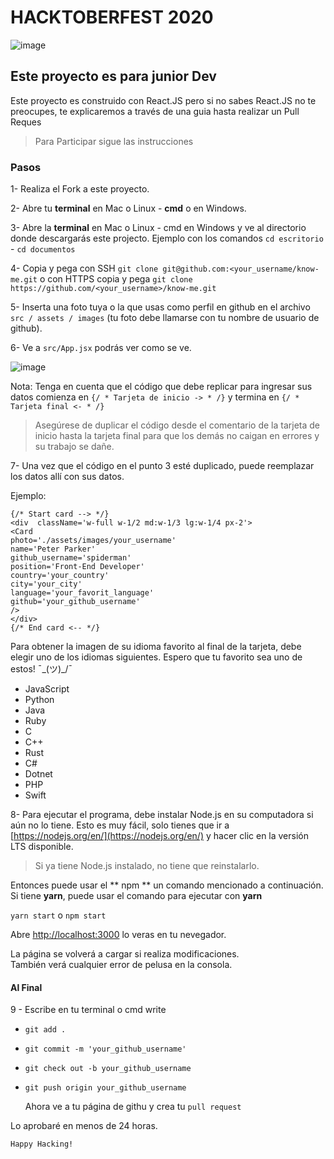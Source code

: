 # HACKTOBERFEST 2020

![image](https://res.cloudinary.com/dargjxuh5/image/upload/v1603492320/logos/HF2020_Events_640x360_Centered_k5avto.png)

## Este proyecto es para junior Dev

Este proyecto es construido con React.JS pero si no sabes React.JS no te preocupes, te explicaremos a través de una guia hasta realizar un Pull Reques

> Para Participar sigue las instrucciones

### Pasos

1- Realiza el Fork a este proyecto.

2- Abre tu **terminal** en Mac o Linux - **cmd** o en Windows.

3- Abre la **terminal** en Mac o Linux - cmd en Windows y ve al directorio donde descargarás este projecto. Ejemplo con los comandos `cd escritorio` - `cd documentos`

4- Copia y pega con SSH `git clone git@github.com:<your_username/know-me.git` o con HTTPS copia y pega `git clone https://github.com/<your_username>/know-me.git`

5- Inserta una foto tuya o la que usas como perfil en github en el archivo `src / assets / images` (tu foto debe llamarse con tu nombre de usuario de github).

6- Ve a `src/App.jsx` podrás ver como se ve.

![image](https://res.cloudinary.com/dargjxuh5/image/upload/v1603508270/logos/code_di6kku.png)

Nota: Tenga en cuenta que el código que debe replicar para ingresar sus datos comienza en `{/ * Tarjeta de inicio -> * /}` y termina en `{/ * Tarjeta final <- * /}`

> Asegúrese de duplicar el código desde el comentario de la tarjeta de inicio hasta la tarjeta final para que los demás no caigan en errores y su trabajo se dañe.

7- Una vez que el código en el punto 3 esté duplicado, puede reemplazar los datos allí con sus datos.

Ejemplo:

```
{/* Start card --> */}
<div  className='w-full w-1/2 md:w-1/3 lg:w-1/4 px-2'>
<Card
photo='./assets/images/your_username'
name='Peter Parker'
github_username='spiderman'
position='Front-End Developer'
country='your_country'
city='your_city'
language='your_favorit_language'
github='your_github_username'
/>
</div>
{/* End card <-- */}
```

Para obtener la imagen de su idioma favorito al final de la tarjeta, debe elegir uno de los idiomas siguientes.
Espero que tu favorito sea uno de estos! ¯\_(ツ)\_/¯

- JavaScript
- Python
- Java
- Ruby
- C
- C++
- Rust
- C#
- Dotnet
- PHP
- Swift

8- Para ejecutar el programa, debe instalar Node.js en su computadora si aún no lo tiene. Esto es muy fácil, solo tienes que ir a [https://nodejs.org/en/](https://nodejs.org/en/) y hacer clic en la versión LTS disponible.

> Si ya tiene Node.js instalado, no tiene que reinstalarlo.

Entonces puede usar el ** npm ** un comando mencionado a continuación. Si tiene **yarn**, puede usar el comando para ejecutar con **yarn**

`yarn start` o `npm start`

Abre [http://localhost:3000](http://localhost:3000) lo veras en tu nevegador.

La página se volverá a cargar si realiza modificaciones. <br />
También verá cualquier error de pelusa en la consola.

#### Al Final

9 - Escribe en tu terminal o cmd write

- `git add .`
- `git commit -m 'your_github_username'`
- `git check out -b your_github_username`
- `git push origin your_github_username`

  Ahora ve a tu página de githu y crea tu `pull request`

Lo aprobaré en menos de 24 horas.

`Happy Hacking!`
